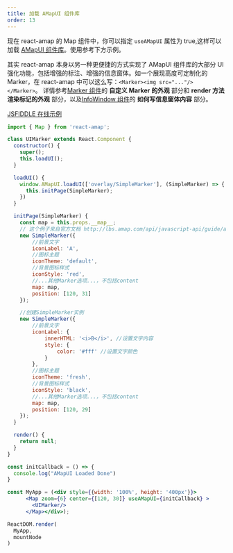 ```yaml
---
title: 加载 AMapUI 组件库
order: 13
---
```


现在 react-amap 的 Map 组件中，你可以指定 `useAMapUI` 属性为 true,这样可以加载 [AMapUI 组件库](http://lbs.amap.com/api/javascript-api/guide/amap-ui/intro)。使用参考下方示例。


其实 react-amap 本身以另一种更便捷的方式实现了 AMapUI 组件库的大部分 UI 强化功能，包括增强的标注、增强的信息窗体。如一个展现高度可定制化的 Marker，在 react-amap 中可以这么写：`<Marker><img src="..."/></Marker>`。
详情参考[Marker 组件](/components/marker)的 **自定义 Marker 的外观** 部分和 **render 方法渲染标记的外观** 部分，以及[InfoWindow 组件](/components/infowindow)的 **如何写信息窗体内容** 部分。


[JSFIDDLE 在线示例](https://jsfiddle.net/y9cv20cv/8/)

```jsx
import { Map } from 'react-amap';

class UIMarker extends React.Component {
  constructor() {
    super();
    this.loadUI();
  }

  loadUI() {
    window.AMapUI.loadUI(['overlay/SimpleMarker'], (SimpleMarker) => {
      this.initPage(SimpleMarker);
    })
  }

  initPage(SimpleMarker) {
    const map = this.props.__map__;
    // 这个例子来自官方文档 http://lbs.amap.com/api/javascript-api/guide/amap-ui/intro
    new SimpleMarker({
        //前景文字
        iconLabel: 'A',
        //图标主题
        iconTheme: 'default',
        //背景图标样式
        iconStyle: 'red',
        //...其他Marker选项...，不包括content
        map: map,
        position: [120, 31]
    });

    //创建SimpleMarker实例
    new SimpleMarker({
        //前景文字
        iconLabel: {
            innerHTML: '<i>B</i>', //设置文字内容
            style: {
                color: '#fff' //设置文字颜色
            }
        },
        //图标主题
        iconTheme: 'fresh',
        //背景图标样式
        iconStyle: 'black',
        //...其他Marker选项...，不包括content
        map: map,
        position: [120, 29]
    });
  }

  render() {
    return null;
  }
}

const initCallback = () => {
  console.log("AMapUI Loaded Done")
}

const MyApp = (<div style={{width: '100%', height: '400px'}}>
      <Map zoom={6} center={[120, 30]} useAMapUI={initCallback} >
        <UIMarker/>
      </Map></div>);

ReactDOM.render(
  MyApp,
  mountNode
)
```

